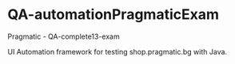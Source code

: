 # QA-automationPragmaticExam

Pragmatic - QA-complete13-exam

UI Automation framework for testing shop.pragmatic.bg with Java.
